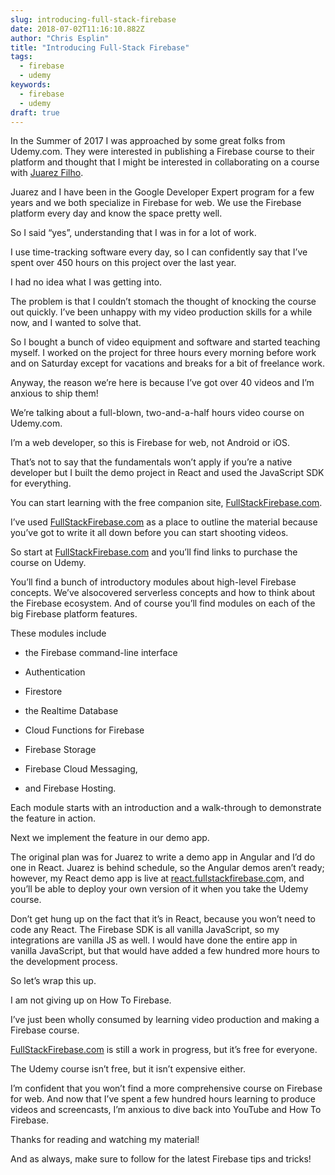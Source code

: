 ```yaml
---
slug: introducing-full-stack-firebase
date: 2018-07-02T11:16:10.882Z
author: "Chris Esplin"
title: "Introducing Full-Stack Firebase"
tags:
  - firebase
  - udemy
keywords:
  - firebase
  - udemy
draft: true
---
```


In the Summer of 2017 I was approached by some great folks from Udemy.com. They were interested in publishing a Firebase course to their platform and thought that I might be interested in collaborating on a course with [Juarez Filho](https://twitter.com/juarezpaf).

Juarez and I have been in the Google Developer Expert program for a few years and we both specialize in Firebase for web. We use the Firebase platform every day and know the space pretty well.

So I said “yes”, understanding that I was in for a lot of work.

I use time-tracking software every day, so I can confidently say that I’ve spent over 450 hours on this project over the last year.

I had no idea what I was getting into.

The problem is that I couldn’t stomach the thought of knocking the course out quickly. I’ve been unhappy with my video production skills for a while now, and I wanted to solve that.

So I bought a bunch of video equipment and software and started teaching myself. I worked on the project for three hours every morning before work and on Saturday except for vacations and breaks for a bit of freelance work.

Anyway, the reason we’re here is because I’ve got over 40 videos and I’m anxious to ship them!

We’re talking about a full-blown, two-and-a-half hours video course on Udemy.com.

I’m a web developer, so this is Firebase for web, not Android or iOS.

That’s not to say that the fundamentals won’t apply if you’re a native developer but I built the demo project in React and used the JavaScript SDK for everything.

You can start learning with the free companion site, [FullStackFirebase.com](https://www.fullstackfirebase.com/).

I’ve used [FullStackFirebase.com](https://www.fullstackfirebase.com/) as a place to outline the material because you’ve got to write it all down before you can start shooting videos.

So start at [FullStackFirebase.com](https://www.fullstackfirebase.com/) and you’ll find links to purchase the course on Udemy.

You’ll find a bunch of introductory modules about high-level Firebase concepts. We’ve alsocovered serverless concepts and how to think about the Firebase ecosystem. And of course you’ll find modules on each of the big Firebase platform features.

These modules include

* the Firebase command-line interface

* Authentication

* Firestore

* the Realtime Database

* Cloud Functions for Firebase

* Firebase Storage

* Firebase Cloud Messaging,

* and Firebase Hosting.

Each module starts with an introduction and a walk-through to demonstrate the feature in action.

Next we implement the feature in our demo app.

The original plan was for Juarez to write a demo app in Angular and I’d do one in React. Juarez is behind schedule, so the Angular demos aren’t ready; however, my React demo app is live at [react.fullstackfirebase.co](https://react.fullstackfirebase.com/)m, and you’ll be able to deploy your own version of it when you take the Udemy course.

Don’t get hung up on the fact that it’s in React, because you won’t need to code any React. The Firebase SDK is all vanilla JavaScript, so my integrations are vanilla JS as well. I would have done the entire app in vanilla JavaScript, but that would have added a few hundred more hours to the development process.

So let’s wrap this up.

I am not giving up on How To Firebase.

I’ve just been wholly consumed by learning video production and making a Firebase course.

[FullStackFirebase.com](https://www.fullstackfirebase.com/) is still a work in progress, but it’s free for everyone.

The Udemy course isn’t free, but it isn’t expensive either.

I’m confident that you won’t find a more comprehensive course on Firebase for web. And now that I’ve spent a few hundred hours learning to produce videos and screencasts, I’m anxious to dive back into YouTube and How To Firebase.

Thanks for reading and watching my material!

And as always, make sure to follow for the latest Firebase tips and tricks!